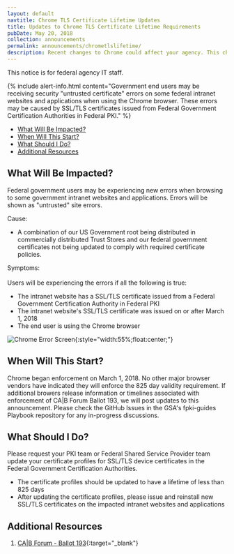 ```yaml
---
layout: default
navtitle: Chrome TLS Certificate Lifetime Updates
title: Updates to Chrome TLS Certificate Lifetime Requirements
pubDate: May 20, 2018
collection: announcements
permalink: announcements/chrometlslifetime/
description: Recent changes to Chrome could affect your agency. This change requires all TLS/SSL certificates issued on or after March 1, 2018 to have a maximum validity of 825 days.<br><br>
---
```


This notice is for federal agency IT staff.

{% include alert-info.html content="Government end users may be receiving security "untrusted certificate" errors on some federal intranet websites and applications when using the Chrome browser. These errors may be caused by SSL/TLS certificates issued from Federal Government Certification Authorities in Federal PKI." %} 

- [What Will Be Impacted?](#what-will-be-impacted)
- [When Will This Start?](#when-will-this-start)
- [What Should I Do?](#what-should-i-do)
- [Additional Resources](#additional-resources)

## What Will Be Impacted?
Federal government users may be experiencing new errors when browsing to some government intranet websites and applications.
Errors will be shown as "untrusted" site errors.

Cause: 
- A combination of our US Government root being distributed in commercially distributed Trust Stores and our federal government certificates not being updated to comply with required certificate policies.

Symptoms:
<br><br>
Users will be experiencing the errors if all the following is true:
- The intranet website has a SSL/TLS certificate issued from a Federal Government Certification Authority in Federal PKI
- The intranet website's SSL/TLS certificate was issued on or after March 1, 2018
- The end user is using the Chrome browser

![Chrome Error Screen]({{site.baseurl}}/img/google_ballot193_hot_topic_error.png){:style="width:55%;float:center;"}


## When Will This Start?
Chrome began enforcement on March 1, 2018. No other major browser vendors have indicated they will enforce the 825 day validity requirement. If additional browers release information or timelines associated with enforcement of CA|B Forum Ballot 193, we will post updates to this announcement. Please check the GitHub Issues in the GSA's fpki-guides Playbook repository for any in-progress discussions.

## What Should I Do?
Please request your PKI team or Federal Shared Service Provider team update your certificate profiles for SSL/TLS device certificates in the Federal Government Certification Authorities.
- The certificate profiles should be updated to have a lifetime of less than 825 days
- After updating the certificate profiles, please issue and reinstall new SSL/TLS certificates on the impacted intranet websites and applications

## Additional Resources
1. [CA|B Forum - Ballot 193](https://cabforum.org/2017/03/17/ballot-193-825-day-certificate-lifetimes/){:target="_blank"}
